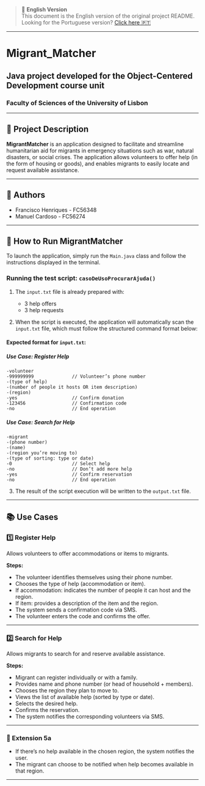 > 📘 **English Version**  
> This document is the English version of the original project README.  
> Looking for the Portuguese version? [Click here 🇵🇹](./Readme.pt.md)

---

# Migrant_Matcher

## Java project developed for the **Object-Centered Development** course unit  
### Faculty of Sciences of the University of Lisbon

---

## 📌 Project Description

**MigrantMatcher** is an application designed to facilitate and streamline humanitarian aid for migrants in emergency situations such as war, natural disasters, or social crises. The application allows volunteers to offer help (in the form of housing or goods), and enables migrants to easily locate and request available assistance.

---

## 👥 Authors

- Francisco Henriques - FC56348  
- Manuel Cardoso - FC56274

---

## 🚀 How to Run MigrantMatcher

To launch the application, simply run the `Main.java` class and follow the instructions displayed in the terminal.

### Running the test script: `casoDeUsoProcurarAjuda()`

1. The `input.txt` file is already prepared with:
   - 3 help offers
   - 3 help requests

2. When the script is executed, the application will automatically scan the `input.txt` file, which must follow the structured command format below:

#### Expected format for `input.txt`:

##### Use Case: Register Help
```
-volunteer
-999999999              // Volunteer’s phone number
-(type of help)
-(number of people it hosts OR item description)
-(region)
-yes                    // Confirm donation
-123456                 // Confirmation code
-no                     // End operation
```

##### Use Case: Search for Help
```
-migrant
-(phone number)
-(name)
-(region you’re moving to)
-(type of sorting: type or date)
-0                      // Select help
-no                     // Don’t add more help
-yes                    // Confirm reservation
-no                     // End operation
```

3. The result of the script execution will be written to the `output.txt` file.

---

## 📚 Use Cases

### 1️⃣ Register Help

Allows volunteers to offer accommodations or items to migrants.

**Steps:**
- The volunteer identifies themselves using their phone number.
- Chooses the type of help (accommodation or item).
- If accommodation: indicates the number of people it can host and the region.
- If item: provides a description of the item and the region.
- The system sends a confirmation code via SMS.
- The volunteer enters the code and confirms the offer.

---

### 2️⃣ Search for Help

Allows migrants to search for and reserve available assistance.

**Steps:**
- Migrant can register individually or with a family.
- Provides name and phone number (or head of household + members).
- Chooses the region they plan to move to.
- Views the list of available help (sorted by type or date).
- Selects the desired help.
- Confirms the reservation.
- The system notifies the corresponding volunteers via SMS.

---

### 🧩 Extension 5a

- If there’s no help available in the chosen region, the system notifies the user.
- The migrant can choose to be notified when help becomes available in that region.

---
